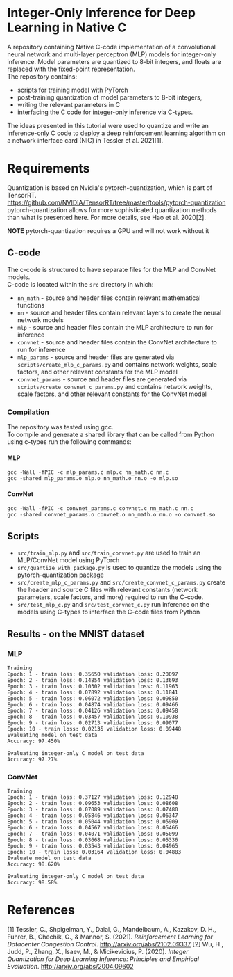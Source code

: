 # Integer-Only Inference for Deep Learning in Native C
A repository containing Native C-code implementation of a convolutional neural network and multi-layer perceptron (MLP) models for integer-only inference. Model parameters are quantized to 8-bit integers, and floats are replaced with the fixed-point representation.  
The repository contains:
- scripts for training model with PyTorch
- post-training quantization of model parameters to 8-bit integers,
- writing the relevant parameters in C
- interfacing the C code for integer-only inference via C-types.   

The ideas presented in this tutorial were used to quantize and write an inference-only C code to deploy a deep reinforcement learning algorithm on a network interface card (NIC) in Tessler et al. 2021[1]. 


# Requirements
Quantization is based on Nvidia's pytorch-quantization, which is part of TensorRT.  
https://github.com/NVIDIA/TensorRT/tree/master/tools/pytorch-quantization
pytorch-quantization allows for more sophisticated quantization methods than what is presented here. For more details, see Hao et al. 2020[2].

**NOTE** pytorch-quantization requires a GPU and will not work without it

## C-code
The c-code is structured to have separate files for the MLP and ConvNet models.  
C-code is located within the `src` directory in which:
- `nn_math` - source and header files contain relevant mathematical functions
- `nn` - source and header files contain relevant layers to create the neural network models
- `mlp` - source and header files contain the MLP architecture to run for inference
- `convnet` - source and header files contain the ConvNet architecture to run for inference
- `mlp_params` - source and header files are generated via `scripts/create_mlp_c_params.py` and contains network weights, scale factors, and other relevant constants for the MLP model
- `convnet_params` - source and header files are generated via `scripts/create_convnet_c_params.py` and contains network weights, scale factors, and other relevant constants for the ConvNet model
### Compilation
The repository was tested using gcc.  
To compile and generate a shared library that can be called from Python using c-types run the following commands:
#### MLP
```
gcc -Wall -fPIC -c mlp_params.c mlp.c nn_math.c nn.c
gcc -shared mlp_params.o mlp.o nn_math.o nn.o -o mlp.so
```
#### ConvNet
```
gcc -Wall -fPIC -c convnet_params.c convnet.c nn_math.c nn.c
gcc -shared convnet_params.o convnet.o nn_math.o nn.o -o convnet.so
```
## Scripts
- `src/train_mlp.py` and `src/train_convnet.py` are used to train an MLP/ConvNet model using PyTorch
- `src/quantize_with_package.py` is used to quantize the models using the pytorch-quantization package
- `src/create_mlp_c_params.py` and `src/create_convnet_c_params.py` create the header and source C files with relevant constants (network parameters, scale factors, and more) required to run the C-code.
- `src/test_mlp_c.py` and `src/test_convnet_c.py` run inference on the models using C-types to interface the C-code files from Python


## Results - on the MNIST dataset
### MLP
```
Training 
Epoch: 1 - train loss: 0.35650 validation loss: 0.20097
Epoch: 2 - train loss: 0.14854 validation loss: 0.13693
Epoch: 3 - train loss: 0.10302 validation loss: 0.11963
Epoch: 4 - train loss: 0.07892 validation loss: 0.11841
Epoch: 5 - train loss: 0.06072 validation loss: 0.09850
Epoch: 6 - train loss: 0.04874 validation loss: 0.09466
Epoch: 7 - train loss: 0.04126 validation loss: 0.09458
Epoch: 8 - train loss: 0.03457 validation loss: 0.10938
Epoch: 9 - train loss: 0.02713 validation loss: 0.09077
Epoch: 10 - train loss: 0.02135 validation loss: 0.09448
Evaluating model on test data
Accuracy: 97.450%
```
```
Evaluating integer-only C model on test data
Accuracy: 97.27%
```
### ConvNet
```
Training
Epoch: 1 - train loss: 0.37127 validation loss: 0.12948
Epoch: 2 - train loss: 0.09653 validation loss: 0.08608
Epoch: 3 - train loss: 0.07089 validation loss: 0.07480
Epoch: 4 - train loss: 0.05846 validation loss: 0.06347
Epoch: 5 - train loss: 0.05044 validation loss: 0.05909
Epoch: 6 - train loss: 0.04567 validation loss: 0.05466
Epoch: 7 - train loss: 0.04071 validation loss: 0.05099
Epoch: 8 - train loss: 0.03668 validation loss: 0.05336
Epoch: 9 - train loss: 0.03543 validation loss: 0.04965
Epoch: 10 - train loss: 0.03164 validation loss: 0.04883
Evaluate model on test data
Accuracy: 98.620%
```
```
Evaluating integer-only C model on test data
Accuracy: 98.58%
```
# References
[1] Tessler, C., Shpigelman, Y., Dalal, G., Mandelbaum, A., Kazakov, D. H., Fuhrer, B., Chechik, G., &#38; Mannor, S. (2021). <i>Reinforcement Learning for Datacenter Congestion Control</i>. http://arxiv.org/abs/2102.09337
[2] Wu, H., Judd, P., Zhang, X., Isaev, M., &#38; Micikevicius, P. (2020). <i>Integer Quantization for Deep Learning Inference: Principles and Empirical Evaluation</i>. http://arxiv.org/abs/2004.09602  
